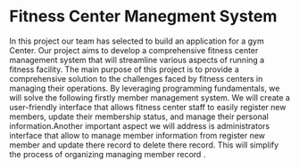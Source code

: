 # Fitness Center Manegment System

In this project our team has selected to build an application for a gym Center. Our project aims to develop a comprehensive fitness center management system that will streamline various aspects of running a fitness facility.
The main purpose of this project is to provide a comprehensive solution to the challenges faced by fitness centers in managing their operations. By leveraging programming fundamentals, we will solve the following firstly member management system. We will create a user-friendly interface that allows fitness center staff to easily register new members, update their membership status, and manage their personal information.Another important aspect we will address is administrators interface that allow to manage member information from register new member and update there record to delete there record. This will simplify the process of organizing managing member record .

